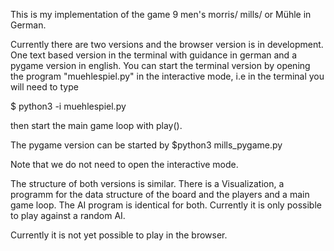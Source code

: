 This is my implementation of the game 9 men's morris/ mills/ or Mühle in German.


Currently there are two versions and the browser version is in development. One text based version in the terminal with guidance in german and a pygame version in english.
You can start the terminal version by opening the program "muehlespiel.py" in the interactive mode, i.e in the terminal you will need to type

$ python3 -i muehlespiel.py

then start the main game loop with play().

The pygame version can be started by 
$python3 mills_pygame.py

Note that we do not need to open the interactive mode.

The structure of both versions is similar. There is a Visualization, a programm for the data structure of the board and the players and a main game loop. The AI program is identical for both. Currently it is only possible to play against a random AI.

Currently it is not yet possible to play in the browser.

